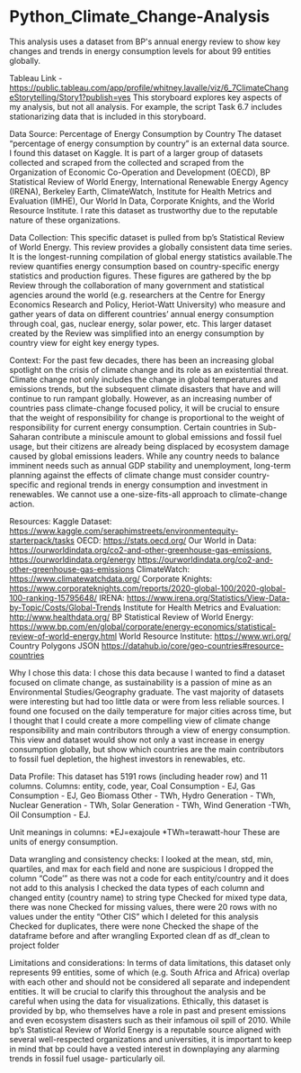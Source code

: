 # Python_Climate_Change-Analysis
This analysis uses a dataset from BP's annual energy review to show key changes and trends in energy consumption levels for about 99 entities globally. 

Tableau Link - https://public.tableau.com/app/profile/whitney.lavalle/viz/6_7ClimateChangeStorytelling/Story1?publish=yes
This storyboard explores key aspects of my analysis, but not all analysis. For example, the script Task 6.7 includes stationarizing data that is included in this storyboard. 

Data Source:
Percentage of Energy Consumption by Country
The dataset “percentage of energy consumption by country” is an external data source. I found this dataset on Kaggle. It is part of a larger group of datasets collected and scraped from the collected and scraped from the Organization of Economic Co-Operation and Development (OECD), BP Statistical Review of World Energy, International Renewable Energy Agency (IRENA), Berkeley Earth, ClimateWatch, Institute for Health Metrics and Evaluation (IMHE), Our World In Data, Corporate Knights, and the World Resource Institute. I rate this dataset as trustworthy due to the reputable nature of these organizations. 

Data Collection:
This specific dataset is pulled from bp’s Statistical Review of World Energy. This review provides a globally consistent data time series. It is the longest-running compilation of global energy statistics available.The review quantifies energy consumption based on country-specific energy statistics and production figures. These figures are gathered by the bp Review through the collaboration of many government and statistical agencies around the world (e.g. researchers at the Centre for Energy Economics Research and Policy, Heriot-Watt University) who measure and gather years of data on different countries’ annual energy consumption through coal, gas, nuclear energy, solar power, etc. This larger dataset created by the Review was simplified into an energy consumption by country view for eight key energy types. 

Context:
For the past few decades, there has been an increasing global spotlight on the crisis of climate change and its role as an existential threat. Climate change not only includes the change in global temperatures and emissions trends, but the subsequent climate disasters that have and will continue to run rampant globally. However, as an increasing number of countries pass climate-change focused policy, it will be crucial to ensure that the weight of responsibility for change is proportional to the weight of responsibility for current energy consumption. Certain countries in Sub-Saharan contribute a miniscule amount to global emissions and fossil fuel usage, but their citizens are already being displaced by ecosystem damage caused by global emissions leaders. While any country needs to balance imminent needs such as annual GDP stability and unemployment, long-term planning against the effects of climate change must consider country-specific and regional trends in energy consumption and investment in renewables. We cannot use a one-size-fits-all approach to climate-change action. 

Resources:
Kaggle Dataset: https://www.kaggle.com/seraphimstreets/environmentequity-starterpack/tasks
OECD: https://stats.oecd.org/
Our World in Data: https://ourworldindata.org/co2-and-other-greenhouse-gas-emissions, https://ourworldindata.org/energy https://ourworldindata.org/co2-and-other-greenhouse-gas-emissions
ClimateWatch: https://www.climatewatchdata.org/
Corporate Knights: https://www.corporateknights.com/reports/2020-global-100/2020-global-100-ranking-15795648/
IRENA: https://www.irena.org/Statistics/View-Data-by-Topic/Costs/Global-Trends
Institute for Health Metrics and Evaluation: http://www.healthdata.org/
BP Statistical Review of World Energy: https://www.bp.com/en/global/corporate/energy-economics/statistical-review-of-world-energy.html
World Resource Institute: https://www.wri.org/
Country Polygons JSON https://datahub.io/core/geo-countries#resource-countries


Why I chose this data:
I chose this data because I wanted to find a dataset focused on climate change, as sustainability is a passion of mine as an Environmental Studies/Geography graduate. The vast majority of datasets were interesting but had too little data or were from less reliable sources. I found one focused on the daily temperature for major cities across time, but I thought that I could create a more compelling view of climate change responsibility and main contributors through a view of energy consumption. This view and dataset would show not only a vast increase in energy consumption globally, but show which countries are the main contributors to fossil fuel depletion, the highest investors in renewables, etc. 


Data Profile:
This dataset has 5191 rows (including header row) and 11 columns. 
Columns: entity, code, year, Coal Consumption - EJ, Gas Consumption - EJ, Geo Biomass Other - TWh, Hydro Generation - TWh, Nuclear Generation - TWh, Solar Generation - TWh, Wind Generation -TWh, Oil Consumption - EJ. 

Unit meanings in columns:
*EJ=exajoule
*TWh=terawatt-hour
These are units of energy consumption. 

Data wrangling and consistency checks:
I looked at the mean, std, min, quartiles, and max for each field and none are suspicious
I dropped the column “Code’” as there was not a code for each entity/country and it does not add to this analysis
I checked the data types of each column and changed entity (country name) to string type
Checked for mixed type data, there was none
Checked for missing values, there were 20 rows with no values under the entity “Other CIS” which I deleted for this analysis
Checked for duplicates, there were none
Checked the shape of the dataframe before and after wrangling
Exported clean df as df_clean to project folder


Limitations and considerations:
In terms of data limitations, this dataset only represents 99 entities, some of which (e.g. South Africa and Africa) overlap with each other and should not be considered all separate and independent entities. It will be crucial to clarify this throughout the analysis and be careful when using the data for visualizations. 
Ethically, this dataset is provided by bp, who themselves have a role in past and present emissions and even ecosystem disasters such as their infamous oil spill of 2010. While bp’s Statistical Review of World Energy is a reputable source aligned with several well-respected organizations and universities, it is important to keep in mind that bp could have a vested interest in downplaying any alarming trends in fossil fuel usage- particularly oil. 
